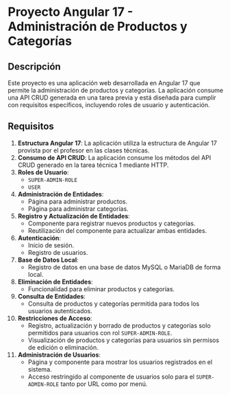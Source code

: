 # Proyecto Angular 17 - Administración de Productos y Categorías

## Descripción

Este proyecto es una aplicación web desarrollada en Angular 17 que permite la administración de productos y categorías. La aplicación consume una API CRUD generada en una tarea previa y está diseñada para cumplir con requisitos específicos, incluyendo roles de usuario y autenticación.

## Requisitos

1. **Estructura Angular 17**: La aplicación utiliza la estructura de Angular 17 provista por el profesor en las clases técnicas.
2. **Consumo de API CRUD**: La aplicación consume los métodos del API CRUD generado en la tarea técnica 1 mediante HTTP.
3. **Roles de Usuario**:
   - `SUPER-ADMIN-ROLE`
   - `USER`
4. **Administración de Entidades**:
   - Página para administrar productos.
   - Página para administrar categorías.
5. **Registro y Actualización de Entidades**:
   - Componente para registrar nuevos productos y categorías.
   - Reutilización del componente para actualizar ambas entidades.
6. **Autenticación**:
   - Inicio de sesión.
   - Registro de usuarios.
7. **Base de Datos Local**:
   - Registro de datos en una base de datos MySQL o MariaDB de forma local.
8. **Eliminación de Entidades**:
   - Funcionalidad para eliminar productos y categorías.
9. **Consulta de Entidades**:
   - Consulta de productos y categorías permitida para todos los usuarios autenticados.
10. **Restricciones de Acceso**:
    - Registro, actualización y borrado de productos y categorías solo permitidos para usuarios con rol `SUPER-ADMIN-ROLE`.
    - Visualización de productos y categorías para usuarios sin permisos de edición o eliminación.
11. **Administración de Usuarios**:
    - Página y componente para mostrar los usuarios registrados en el sistema.
    - Acceso restringido al componente de usuarios solo para el `SUPER-ADMIN-ROLE` tanto por URL como por menú.
